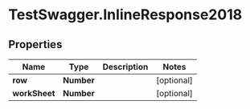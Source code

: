 # TestSwagger.InlineResponse2018

## Properties

Name | Type | Description | Notes
------------ | ------------- | ------------- | -------------
**row** | **Number** |  | [optional] 
**workSheet** | **Number** |  | [optional] 


